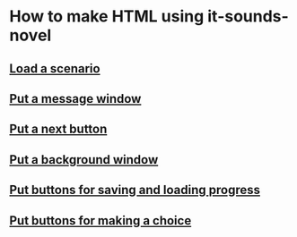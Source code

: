 How to make HTML using it-sounds-novel
================================================================================

[Load a scenario](load_a_scenario.md)
--------------------------------------------------------------------------------

[Put a message window](put_a_message_window.md)
--------------------------------------------------------------------------------

[Put a next button](put_a_next_button.md)
--------------------------------------------------------------------------------

[Put a background window](put_a_background_window.md)
--------------------------------------------------------------------------------

[Put buttons for saving and loading progress](put_buttons_for_saving_and_loading_progress.md)
--------------------------------------------------------------------------------

[Put buttons for making a choice](put_buttons_for_making_a_choice.md)
--------------------------------------------------------------------------------
